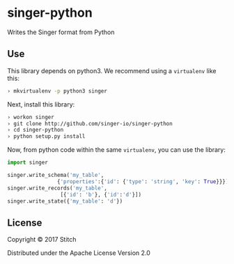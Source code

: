 singer-python
===================

Writes the Singer format from Python

Use
---

This library depends on python3. We recommend using a `virtualenv`
like this:

```bash
› mkvirtualenv -p python3 singer
```

Next, install this library:

```bash
› workon singer
› git clone http://github.com/singer-io/singer-python
› cd singer-python
› python setup.py install
```

Now, from python code within the same `virtualenv`, you can use the
library:

```python
import singer

singer.write_schema('my_table',
                {'properties':{'id': {'type': 'string', 'key': True}}})
singer.write_records('my_table',
                 [{'id': 'b'}, {'id':'d'}])
singer.write_state({'my_table': 'd'})
```


License
-------

Copyright © 2017 Stitch

Distributed under the Apache License Version 2.0
